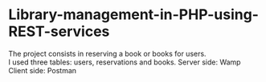 # Library-management-in-PHP-using-REST-services

The project consists in reserving a book or books for users.<br/>  I used three tables: users, reservations and books.
Server side: Wamp
Client side: Postman
